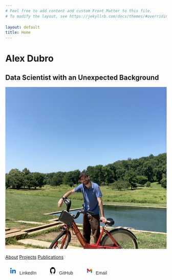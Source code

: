 ```yaml
---
# Feel free to add content and custom Front Matter to this file.
# To modify the layout, see https://jekyllrb.com/docs/themes/#overriding-theme-defaults

layout: default
title: Home
---
```


# Alex Dubro

## Data Scientist with an Unexpected Background

<img src="intro-img.png" alt="Image not supported">

[About](/Users/alexdubro/Documents/add0794.github.io/about.md)
[Projects](/Users/alexdubro/Documents/add0794.github.io/projects.md)
[Publications](/Users/alexdubro/Documents/add0794.github.io/publications.md)

<footer>
    <div class="social-links">
        <a href="https://www.linkedin.com/in/alexdubro/" aria-label="LinkedIn profile">
            <img src="linkedin-icon.png" alt="LinkedIn Icon" />LinkedIn
        </a>
        <a href="https://github.com/add0794" aria-label="GitHub profile">
            <img src="github-icon.png" alt="GitHub Icon" />GitHub
        </a>
        <a href="mailto:add0794@gmail.com" aria-label="Email">
            <img src="email-icon.png" alt="Email Icon" />Email
        </a>
    </div>
</footer>

<style>
    /* General styling for the list */
    .social-links {
        display: flex; /* Arrange items horizontally */
        gap: 15px; /* Add spacing between items */
        list-style: none; /* Remove bullets */
        padding: 0; /* Remove padding */
        margin: 0; /* Remove margin */
        text-align: center;
    }

    .social-links li {
        display: flex; /* Align icon and text */
        align-items: center; /* Vertically center items */
    }

    .social-links a {
        text-decoration: none; /* Remove underline from links */
        color: #333; /* Default text color */
        font-family: Arial, sans-serif;
        font-size: 14px;
        padding: 8px 12px;
        border-radius: 4px;
    }

    .social-links a:hover {
        background-color: #f5f5f5;
        color: #0073b1; /* Change color on hover */
    }

    .social-links img {
        width: 24px; /* Set icon width */
        height: 24px; /* Set icon height */
        margin-right: 8px; /* Add spacing between icon and text */
    }
</style>